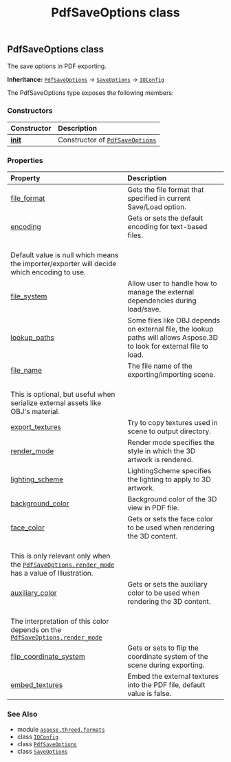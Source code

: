 ﻿---
title: PdfSaveOptions class
second_title: Aspose.3D for Python via .NET API References
description: 
type: docs
weight: 190
url: /python-net/aspose.threed.formats/pdfsaveoptions/
is_root: false
---

## PdfSaveOptions class

The save options in PDF exporting.



**Inheritance:** [`PdfSaveOptions`](/3d/python-net/aspose.threed.formats/pdfsaveoptions) → 
[`SaveOptions`](/3d/python-net/aspose.threed.formats/saveoptions) → 
[`IOConfig`](/3d/python-net/aspose.threed.formats/ioconfig)



The PdfSaveOptions type exposes the following members:

### Constructors
| Constructor | Description |
| :- | :- |
| [__init__](/3d/python-net/aspose.threed.formats/pdfsaveoptions/__init__/#) | Constructor of [`PdfSaveOptions`](/3d/python-net/aspose.threed.formats/pdfsaveoptions) |


### Properties
| Property | Description |
| :- | :- |
| [file_format](/3d/python-net/aspose.threed.formats/pdfsaveoptions/file_format) | Gets the file format that specified in current Save/Load option. |
| [encoding](/3d/python-net/aspose.threed.formats/pdfsaveoptions/encoding) | Gets or sets the default encoding for text-based files.<br/>Default value is null which means the importer/exporter will decide which encoding to use. |
| [file_system](/3d/python-net/aspose.threed.formats/pdfsaveoptions/file_system) | Allow user to handle how to manage the external dependencies during load/save. |
| [lookup_paths](/3d/python-net/aspose.threed.formats/pdfsaveoptions/lookup_paths) | Some files like OBJ depends on external file, the lookup paths will allows Aspose.3D to look for external file to load. |
| [file_name](/3d/python-net/aspose.threed.formats/pdfsaveoptions/file_name) | The file name of the exporting/importing scene.<br/>This is optional, but useful when serialize external assets like OBJ's material. |
| [export_textures](/3d/python-net/aspose.threed.formats/pdfsaveoptions/export_textures) | Try to copy textures used in scene to output directory. |
| [render_mode](/3d/python-net/aspose.threed.formats/pdfsaveoptions/render_mode) | Render mode specifies the style in which the 3D artwork is rendered. |
| [lighting_scheme](/3d/python-net/aspose.threed.formats/pdfsaveoptions/lighting_scheme) | LightingScheme specifies the lighting to apply to 3D artwork. |
| [background_color](/3d/python-net/aspose.threed.formats/pdfsaveoptions/background_color) | Background color of the 3D view in PDF file. |
| [face_color](/3d/python-net/aspose.threed.formats/pdfsaveoptions/face_color) | Gets or sets the face color to be used  when rendering the 3D content. <br/>This is only relevant only when the [`PdfSaveOptions.render_mode`](/3d/python-net/aspose.threed.formats/pdfsaveoptions#render_mode) has a value of Illustration. |
| [auxiliary_color](/3d/python-net/aspose.threed.formats/pdfsaveoptions/auxiliary_color) | Gets or sets the auxiliary color to be used  when rendering the 3D content.<br/>The interpretation of this color depends on the [`PdfSaveOptions.render_mode`](/3d/python-net/aspose.threed.formats/pdfsaveoptions#render_mode) |
| [flip_coordinate_system](/3d/python-net/aspose.threed.formats/pdfsaveoptions/flip_coordinate_system) | Gets or sets to flip the coordinate system of the scene during exporting. |
| [embed_textures](/3d/python-net/aspose.threed.formats/pdfsaveoptions/embed_textures) | Embed the external textures into the PDF file, default value is false. |



### See Also
* module [`aspose.threed.formats`](..)
* class [`IOConfig`](/3d/python-net/aspose.threed.formats/ioconfig)
* class [`PdfSaveOptions`](/3d/python-net/aspose.threed.formats/pdfsaveoptions)
* class [`SaveOptions`](/3d/python-net/aspose.threed.formats/saveoptions)
